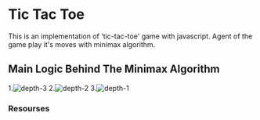 # Tic Tac Toe 
This is an implementation of 'tic-tac-toe' game with javascript.
Agent of the game play it's moves with minimax algorithm.

## Main Logic Behind The Minimax Algorithm
1.![depth-3](https://user-images.githubusercontent.com/56651041/131474091-35ca9cfd-a619-493a-bd9b-70d610e4d827.png)
2.![depth-2](https://user-images.githubusercontent.com/56651041/131474087-b44fbf2a-52d5-4671-abee-007977878afe.png)
3.![depth-1](https://user-images.githubusercontent.com/56651041/131474076-2eac1eb8-f911-4a6d-b6be-a5da9b776ba8.png)

### Resourses

